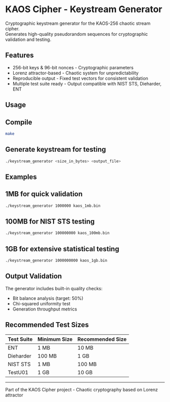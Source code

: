 # KAOS Cipher - Keystream Generator

Cryptographic keystream generator for the KAOS-256 chaotic stream cipher.  
Generates high-quality pseudorandom sequences for cryptographic validation and testing.

## Features

- 256-bit keys & 96-bit nonces - Cryptographic parameters
- Lorenz attractor-based - Chaotic system for unpredictability
- Reproducible output - Fixed test vectors for consistent validation
- Multiple test suite ready - Output compatible with NIST STS, Dieharder, ENT

## Usage

## Compile
```bash 
make
```
## Generate keystream for testing
```bash 
./keystream_generator <size_in_bytes> <output_file>
```
## Examples

## 1MB for quick validation
```bash 
./keystream_generator 1000000 kaos_1mb.bin
```
## 100MB for NIST STS testing  
```bash 
./keystream_generator 100000000 kaos_100mb.bin
```
## 1GB for extensive statistical testing
```bash 
./keystream_generator 1000000000 kaos_1gb.bin
```
## Output Validation

The generator includes built-in quality checks:
- Bit balance analysis (target: 50%)
- Chi-squared uniformity test
- Generation throughput metrics

## Recommended Test Sizes

Test Suite | Minimum Size | Recommended Size
-----------|--------------|-----------------
ENT | 1 MB | 10 MB
Dieharder | 100 MB | 1 GB
NIST STS | 1 MB | 100 MB
TestU01 | 1 GB | 10 GB

---
Part of the KAOS Cipher project - Chaotic cryptography based on Lorenz attractor
